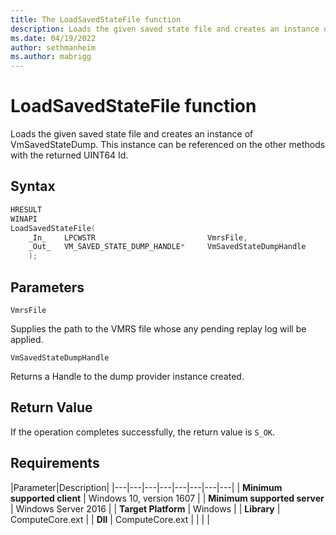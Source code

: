 ```yaml
---
title: The LoadSavedStateFile function
description: Loads the given saved state file and creates an instance of VmSavedStateDump. This instance can be referenced on the other methods with the returned UINT64 Id.
ms.date: 04/19/2022
author: sethmanheim
ms.author: mabrigg
---
```


# LoadSavedStateFile function

Loads the given saved state file and creates an instance of VmSavedStateDump. This instance can be referenced on the other methods with the returned UINT64 Id.

## Syntax

```C
HRESULT
WINAPI
LoadSavedStateFile(
    _In_    LPCWSTR                         VmrsFile,
    _Out_   VM_SAVED_STATE_DUMP_HANDLE*     VmSavedStateDumpHandle
    );
```

## Parameters

`VmrsFile`

Supplies the path to the VMRS file whose any pending replay log will be applied.

`VmSavedStateDumpHandle`

Returns a Handle to the dump provider instance created.

## Return Value

If the operation completes successfully, the return value is `S_OK`.

## Requirements

|Parameter|Description|
|---|---|---|---|---|---|---|---|
| **Minimum supported client** | Windows 10, version 1607 |
| **Minimum supported server** | Windows Server 2016 |
| **Target Platform** | Windows |
| **Library** | ComputeCore.ext |
| **Dll** | ComputeCore.ext |
|    |    |